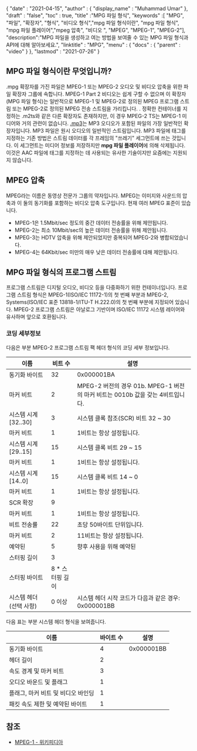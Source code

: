 {
  "date" : "2021-04-15",
  "author" : {
    "display_name" : "Muhammad Umar"
},
  "draft" : "false",
  "toc" : true,
  "title" :"MPG 파일 형식",
  "keywords" :[ "MPG", "파일", "확장자", "형식", "비디오 형식","mpg 파일 형식이란", "mpg 파일 형식", "mpg 파일 플레이어","mpeg 압축", "비디오 ", "MPEG", "MPEG-1", "MPEG-2"],
  "description":"MPG 파일을 생성하고 여는 방법을 보여줄 수 있는 MPG 파일 형식과 API에 대해 알아보세요.",
  "linktitle" : "MPG",
  "menu" : {
    "docs" : {
      "parent" : "video"
}
},
  "lastmod" : "2021-07-26"
}

## MPG 파일 형식이란 무엇입니까? ##

.mpg 확장자를 가진 파일은 MPEG-1 또는 MPEG-2 오디오 및 비디오 압축을 위한 파일 확장자 그룹에 속합니다. MPEG-1 Part 2 비디오는 쉽게 구할 수 없으며 이 확장자(MPG 파일 형식)는 일반적으로 MPEG-1 및 MPEG-2로 정의된 MPEG 프로그램 스트림 또는 MPEG-2로 정의된 MPEG 전송 스트림을 가리킵니다. . 정확한 컨테이너를 지정하는 .m2ts와 같은 다른 확장자도 존재하지만, 이 경우 MPEG-2 TS는 MPEG-1 미디어와 거의 관련이 없습니다. [.mp3](/audio/mp3/)는 MP3 오디오가 포함된 파일의 가장 일반적인 확장자입니다. MP3 파일은 원시 오디오의 일반적인 스트림입니다. MP3 파일에 태그를 지정하는 기존 방법은 스트림 데이터를 각 프레임의 "쓰레기" 세그먼트에 쓰는 것입니다. 이 세그먼트는 미디어 정보를 저장하지만 **mpg 파일 플레이어**에 의해 삭제됩니다. 이것은 AAC 파일에 태그를 지정하는 데 사용되는 유사한 기술이지만 요즘에는 지원되지 않습니다.

## MPEG 압축 ##

MPEG라는 이름은 동영상 전문가 그룹의 약자입니다. MPEG는 이미지와 사운드의 압축과 이 둘의 동기화를 포함하는 비디오 압축 도구입니다.
현재 여러 MPEG 표준이 있습니다.

- MPEG-1은 1.5Mbit/sec 정도의 중간 데이터 전송률을 위해 제안됩니다.
- MPEG-2는 최소 10Mbit/sec의 높은 데이터 전송률을 위해 제안됩니다.
- MPEG-3는 HDTV 압축을 위해 제안되었지만 중복되어 MPEG-2와 병합되었습니다.
- MPEG-4는 64Kbit/sec 미만의 매우 낮은 데이터 전송률에 대해 제안됩니다.


## MPG 파일 형식의 프로그램 스트림 ##

프로그램 스트림은 디지털 오디오, 비디오 등을 다중화하기 위한 컨테이너입니다. 프로그램 스트림 형식은 MPEG-1(ISO/IEC 11172-1)의 첫 번째 부분과 MPEG-2, Systems(ISO/IEC 표준 13818-1/ITU-T H.222.0)의 첫 번째 부분에 지정되어 있습니다. MPEG-2 프로그램 스트림은 아날로그 기반이며 ISO/IEC 11172 시스템 레이어와 유사하며 앞으로 호환됩니다.

### 코딩 세부정보 ###

다음은 부분 MPEG-2 프로그램 스트림 팩 헤더 형식의 코딩 세부 정보입니다.

| 이름 | 비트 수 | 설명 |
---|---|---|
| 동기화 바이트 | 32 | 0x000001BA |
| 마커 비트 | 2 | MPEG-2 버전의 경우 01b. MPEG-1 버전의 마커 비트는 0010b 값을 갖는 4비트입니다. |
| 시스템 시계 [32..30] | 3 | 시스템 클록 참조(SCR) 비트 32 ~ 30 |
| 마커 비트 | 1 | 1비트는 항상 설정됩니다. |
| 시스템 시계 [29..15] | 15 | 시스템 클록 비트 29 ~ 15 |
| 마커 비트 | 1 | 1비트는 항상 설정됩니다. |
| 시스템 시계 [14..0] | 15 | 시스템 클록 비트 14 ~ 0 |
| 마커 비트 | 1 | 1비트는 항상 설정됩니다. |
| SCR 확장 | 9 | |
| 마커 비트 | 1 | 1비트는 항상 설정됩니다. |
| 비트 전송률 | 22 | 초당 50바이트 단위입니다. |
| 마커 비트 | 2 | 11비트는 항상 설정됩니다. |
| 예약된 | 5 | 향후 사용을 위해 예약된 |
| 스터핑 길이 | 3 | |
| 스터핑 바이트 | 8 * 스터핑 길이 | |
| 시스템 헤더(선택 사항) | 0 이상 | 시스템 헤더 시작 코드가 다음과 같은 경우: 0x000001BB |

다음 표는 부분 시스템 헤더 형식을 보여줍니다.

| 이름 | 바이트 수 | 설명 |
---|---|---|
| 동기화 바이트 | 4 | 0x000001BB |
| 헤더 길이 | 2 | |
| 속도 경계 및 마커 비트 | 3 | |
| 오디오 바운드 및 플래그 | 1 | |
| 플래그, 마커 비트 및 비디오 바인딩 | 1 | |
| 패킷 속도 제한 및 예약된 바이트 | 1 | |


## 참조 ##

- [MPEG-1 - 위키피디아](https://en.wikipedia.org/wiki/MPEG-1)



